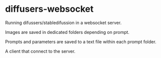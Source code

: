 # diffusers-websocket
Running difussers/stabledifussion in a websocket server.

Images are saved in dedicated folders depending on prompt.

Prompts and parameters are saved to a text file within each prompt folder.

A client that connect to the server.
